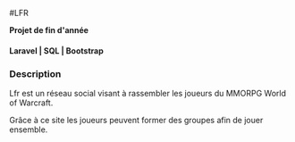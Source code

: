 #LFR

**Projet de fin d'année**

#### **Laravel | SQL | Bootstrap**



### Description
Lfr est un réseau social visant à rassembler les joueurs du MMORPG
World of Warcraft.

Grâce à ce site les joueurs peuvent former des groupes afin de jouer ensemble.


